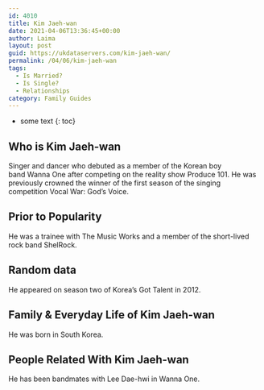```yaml
---
id: 4010
title: Kim Jaeh-wan
date: 2021-04-06T13:36:45+00:00
author: Laima
layout: post
guid: https://ukdataservers.com/kim-jaeh-wan/
permalink: /04/06/kim-jaeh-wan
tags:
  - Is Married?
  - Is Single?
  - Relationships
category: Family Guides
---
```


* some text
{: toc}


## Who is Kim Jaeh-wan
                  
                  
                  
Singer and dancer who debuted as a member of the Korean boy band Wanna One after competing on the reality show Produce 101. He was previously crowned the winner of the first season of the singing competition Vocal War: God&#8217;s Voice.
                  
              
            
              
            
                
                
                
## Prior to Popularity
                  
                  
                  
He was a trainee with The Music Works and a member of the short-lived rock band ShelRock.
                  
              
            
              
            
                
                
                
## Random data
                  
                  
                  
He appeared on season two of Korea&#8217;s Got Talent in 2012.
                  
              
            
              
            
                
                
                
## Family & Everyday Life of Kim Jaeh-wan
                  
                  
                  
He was born in South Korea.
                  
              
            
              
            
                
                
                
## People Related With Kim Jaeh-wan
                  
                  
                  
He has been bandmates with Lee Dae-hwi in Wanna One.
                  
              
            
              
            
                
              
            
              
              
            
            
              
            
          
          
          